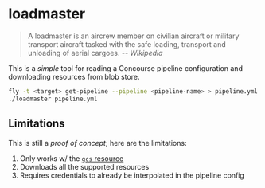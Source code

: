 # loadmaster

> A loadmaster is an aircrew member on civilian aircraft or military transport aircraft tasked with the safe loading, transport and unloading of aerial cargoes.
> -- <cite>Wikipedia</cite>

This is a _simple_ tool for reading a Concourse pipeline configuration and downloading resources from blob store.

```sh
fly -t <target> get-pipeline --pipeline <pipeline-name> > pipeline.yml
./loadmaster pipeline.yml
```

## Limitations

This is still a _proof of concept_; here are the limitations:

1. Only works w/ the [`gcs` resource](https://github.com/frodenas/gcs-resource)
2. Downloads all the supported resources
3. Requires credentials to already be interpolated in the pipeline config
